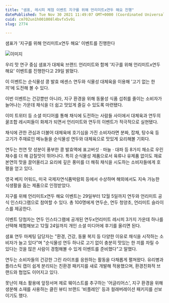 ```yaml
---
title: "샘표, 레시피 체험 이벤트 지구를 위해 언리미트x연두 해요 진행"
datePublished: Tue Nov 30 2021 11:49:07 GMT+0000 (Coordinated Universal Time)
cuid: cm702un1h001008l4bvfx5v9i
slug: 2774

---
```



샘표가 '지구를 위해 언리미트x연두 해요' 이벤트를 진행한다

![이미지](https://cdn.hashnode.com/res/hashnode/image/upload/v1739253873682/aa00d9a7-fd6d-40f5-b93e-ddc849026d20.jpeg)

우리 맛 연구 중심 샘표가 대체육 브랜드 언리미트와 함께 '지구를 위해 언리미트x연두 해요' 이벤트를 진행한다고 29일 밝혔다.

이 이벤트는 순식물성 콩 발효 에센스 연두와 식물성 대체육을 이용해 '고기 없는 한 끼'에 도전해 볼 수 있다.

이번 이벤트는 건강뿐만 아니라, 지구 환경을 위해 동물성 식품 섭취를 줄이는 소비자가 늘어나는 가운데 채식을 더 쉽고 맛있게 즐길 수 있도록 마련됐다.

이미 트위터 등 소셜 미디어를 통해 채식에 도전하는 사람들 사이에서 대체육과 연두의 꿀조합 레시피들이 화제가 되면서 언리미트와 연두의 이벤트가 적극적으로 실현됐다.

채식에 관한 관심과 더불어 대체육에 호기심을 가진 소비자라면 분짜, 잡채, 탕수육 등 고기가 주재료인 메뉴들을 순식물성 연두와 대체육으로 맛있게 요리해볼 기회다.

연두는 천연 맛 성분이 풍부한 콩 발효액에 표고버섯ㆍ마늘ㆍ대파 등 8가지 채소로 우린 채수를 더 해 감칠맛이 뛰어나다. 특히 순식물성 제품으로서 육류나 유제품 없이도 재료 본연의 맛을 끌어올리고 요리에 깊은 풍미를 더 해줘 채식을 시도하는 소비자들에게 호평을 얻고 있다.

영국 베지 어워드, 미국 국제자연식품박람회 등에서 수상하며 해외에서도 지속 가능한 식생활을 돕는 제품으로 인정받았다.

지구를 위해 언리미트x연두 해요 이벤트는 29일부터 12월 5일까지 연두와 언리미트 공식 인스타그램으로 참여할 수 있다. 총 100명에게 연두순, 연두 청양초, 언리미트 슬라이스를 제공한다.

이벤트 당첨자는 연두 인스타그램에 공개된 연두x언리미트 레시피 3가지 가운데 하나를 선택해 체험해보고 12월 24일까지 개인 소셜 미디어에 후기를 올리면 된다.

샘표 연두 마케팅 담당자는 "환경, 건강, 동물 복지 등 다양한 이유로 채식을 시작하는 소비자가 늘고 있다"며 "순식물성 연두 하나로 고기 없이 충분히 맛있는 한 끼를 차릴 수 있다는 것을 많은 사람이 경험해볼 수 있게 이벤트를 준비했다"고 말했다.

연두는 소비자들의 건강한 그린 라이프를 응원하는 활동을 다채롭게 펼쳐왔다. 유리병과 플라스틱 캡이 쉽게 분리되는 친환경 패키지를 새로 개발해 적용했으며, 환경친화적 브랜드와 협업도 이어지고 있다.

못난이 채소 활용에 앞장서며 제로 웨이스트를 추구하는 '어글리어스', 지구 환경을 위해 생분해 소재를 사용하는 클린 뷰티 브랜드 '비플레인' 등과 컬래버레이션 패키지를 선보이기도 했다.